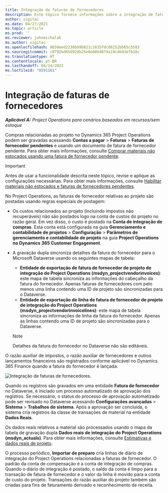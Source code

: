 ```yaml
---
title: Integração de faturas de fornecedores
description: Este tópico fornece informações sobre a integração de faturas de fornecedores no Project Operations.
author: sigitac
ms.date: 04/27/2021
ms.topic: article
ms.prod: ''
ms.reviewer: johnmichalak
ms.author: sigitac
ms.openlocfilehash: 8650eed2230b99b821c1635fdc88252bb65c5583
ms.sourcegitcommit: c0792bd65d92db25e0e8864879a19c4b93efb10c
ms.translationtype: HT
ms.contentlocale: pt-BR
ms.lasthandoff: 04/14/2022
ms.locfileid: "8591161"
---
```

# <a name="vendor-invoice-integration"></a>Integração de faturas de fornecedores

_**Aplicável A:** Project Operations para cenários baseados em recursos/sem estoque_

Compras relacionadas ao projeto no Dynamics 365 Project Operations podem ser gravadas acessando **Contas a pagar** > **Faturas** > **Faturas de fornecedor pendentes** e usando um documento de fatura de fornecedor pendente. Para obter mais informações, consulte [Comprar materiais não estocados usando uma fatura de fornecedor pendente](../procurement/pending-vendor-invoices.md).

> [!IMPORTANT]
> Antes de usar a funcionalidade descrita neste tópico, revise e aplique as configurações necessárias. Para obter mais informações, consulte [Habilitar materiais não estocados e faturas de fornecedores pendentes](../procurement/configure-materials-nonstocked.md).

No Project Operations, as faturas de fornecedor relativas ao projeto são postadas usando regras especiais de postagem:

- Os custos relacionados ao projeto (incluindo impostos não recuperáveis) não são postados logo na conta de custos do projeto no razão geral. Em vez disso, o custo é postado na **Conta de integração de compras**. Esta conta está configurada na guia **Gerenciamento e contabilidade de projetos** > **Configuração** > **Parâmetros de gerenciamento e contabilidade de projeto** na guia **Project Operations no Dynamics 365 Customer Engagement**.
- A gravação dupla sincroniza detalhes da fatura do fornecedor para o Microsoft Dataverse usando os seguintes mapas de tabela:

     - **Entidade de exportação de fatura de fornecedor de projeto de integração do Project Operations (msdyn_projectvendorinvoices)**: este mapa de tabela sincroniza as informações do cabeçalho da fatura do fornecedor. Apenas faturas de fornecedores com pelo menos uma linha contendo uma ID de projeto são sincronizadas para o Dataverse.
     - **Entidade de exportação de linha de fatura de fornecedor de projeto de integração do Project Operations (msdyn_projectvendorinvoicelines)**: este mapa de tabela sincroniza as informações de linha da fatura do fornecedor. Apenas as linhas contendo uma ID de projeto são sincronizadas para o Dataverse.

     > [!NOTE]
     > Detalhes da fatura do fornecedor no Dataverse não são editáveis.

O razão auxiliar de impostos, o razão auxiliar de fornecedores e outros lançamentos financeiros são registrados conforme aplicável no Dynamics 365 Finance quando a fatura do fornecedor é lançada.

![Integração de faturas de fornecedores.](media/DW7VendorInvoice.png)

Quando os registros são gravados em uma entidade **Fatura de fornecedor** no Dataverse, é iniciado um processo automatizado de aprovação dos registros. Se necessário, o status do processo de aprovação automatizado pode ser revisado no Dataverse acessando **Configurações avançadas** > **Sistema** > **Trabalhos do sistema**. Após a aprovação ser concluída, o sistema cria registros da classe de transações de material na entidade **Dados Reais**.

Os dados reais relativos a material são processados usando o mapa da tabela de gravação dupla **Dados reais de integração do Project Operations (msdyn_actuals)**. Para obter mais informações, consulte [Estimativas e dados reais de projeto](resource-dual-write-estimates-actuals.md).

O processo periódico, **Importar de preparo** cria linhas de diário de integração do Project Operations relacionadas a faturas de fornecedor. O padrão da conta de compensação é a conta de integração de compras. Quando o diário de integração é postado, o saldo da conta é limpo para a transação de fatura de fornecedor e o valor da linha é movido para a conta de custo do projeto. Transações do razão auxiliar do projeto também são criadas para fins de faturamento derivado e reconhecimento de receita.
